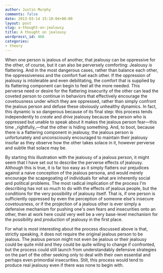 ```yaml
---
author: Justin Murphy
comments: false
date: 2013-03-14 15:10:04+00:00
layout: post
slug: a-thought-on-jealousy
title: A thought on jealousy
wordpress\_id: 466
categories:
- theory
---
```


When one person is jealous of another, that jealousy can be oppressive for the other, of course, but it can also be perversely comforting: Jealousy _is_ flattering. And in the most dangerous cases, rather than balance each other, the oppressiveness and the comfort fuel each other. If the oppression of jealousy is intolerable and even debilitating, the comfort that is supplied by its flattering component can begin to feel all the more needed. This perverse need or desire for the flattering insecurity of the other can lead the coveted person to continue in behaviors that effectively encourage the covetousness under which they are oppressed, rather than simply confront the jealous person and defuse these obviously unhealthy dynamics. In fact, this dynamic is so dangerous because of its final step: this process tends independently to _create_ and _drive_ jealousy because the person who is oppressed but unable to speak about it makes the jealous person fear—this time \_rightfully\_—that the other is hiding something. And, to boot, because there is a flattering component in jealousy, the jealous person is unfortunately and unconsciously encouraged to maintain their jealousy insofar as they observe how the other takes solace in it, however perverse and subtle that solace may be.

By starting this illustration with the jealousy of a jealous person, it might seem that I have set out to describe the perverse effects of jealousy. Although this is true, it is far too easy as it simply flatters our prejudices against a naive conception of the jealous persona, and would merely encourage the scapegoating of individuals for what are inherently social and political problems. The most radical implication of the process I'm describing has not so much to do with the effects of jealous people, but the conditions for the very possibility of jealousy itself. That is, if one person is sufficiently oppressed by even the perception of someone else's insecure covetousness, or if the projection of a jealous other is ever simply a defensive mechanism for pushing one's own fears and insecurities onto an other, then at work here could very well be a very base-level mechanism for the possibility and _production_ of jealousy in the first place.

For what is most interesting about the process discussed above is that, strictly speaking, it does not require the original jealous person to be jealous. The jealous person might not even be jealous or their jealousy could be quite mild and they could be quite willing to change if confronted, but the process could still launch from understandably defensive strategies on the part of the other seeking only to deal with their own essential and perhaps even primordial insecurities. Still, this process would tend to produce real jealousy even if there was none to begin with.